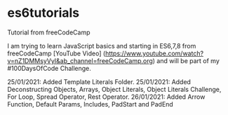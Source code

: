 # es6tutorials
Tutorial from freeCodeCamp

I am trying to learn JavaScript basics and starting in ES6,7,8 from freeCodeCamp [YouTube Video] (https://www.youtube.com/watch?v=nZ1DMMsyVyI&ab_channel=freeCodeCamp.org) and will be part of my #100DaysOfCode Challenge.

25/01/2021: Added Template Literals Folder.
25/01/2021: Added Deconstructing Objects, Arrays, Object Literals, Object Literals Challenge, For Loop, Spread Operator, Rest Operator.
26/01/2021: Added Arrow Function, Default Params, Includes, PadStart and PadEnd
